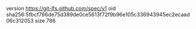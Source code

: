 version https://git-lfs.github.com/spec/v1
oid sha256:5fbcf766de75d389de0ce5613f72f9b96e105c336943945ec2ecaad06c312053
size 786
